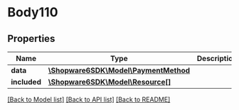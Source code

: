 # Body110

## Properties
Name | Type | Description | Notes
------------ | ------------- | ------------- | -------------
**data** | [**\Shopware6SDK\Model\PaymentMethod**](PaymentMethod.md) |  | [optional] 
**included** | [**\Shopware6SDK\Model\Resource[]**](Resource.md) |  | [optional] 

[[Back to Model list]](../../README.md#documentation-for-models) [[Back to API list]](../../README.md#documentation-for-api-endpoints) [[Back to README]](../../README.md)

